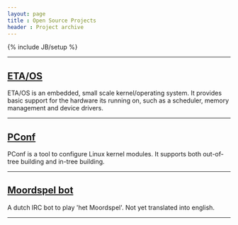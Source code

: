 ```yaml
---
layout: page
title : Open Source Projects
header : Project archive
---
```

{% include JB/setup %}

<hr />

<h2><a href="http://etaos.bietje.net">ETA/OS</a></h2>
<p>ETA/OS is an embedded, small scale kernel/operating system. It provides basic
support for the hardware its running on, such as a scheduler, memory management
and device drivers.</p>
<hr />

<h2><a href="/pconf/">PConf</a></h2>
<p>PConf is a tool to configure Linux kernel modules. It supports both out-of-tree building and in-tree building.</p>
<hr />


<h2><a href="/moordspel-bot/">Moordspel bot</a></h2>
<p>A dutch IRC bot to play 'het Moordspel'. Not yet translated into english.</p>
<hr />
